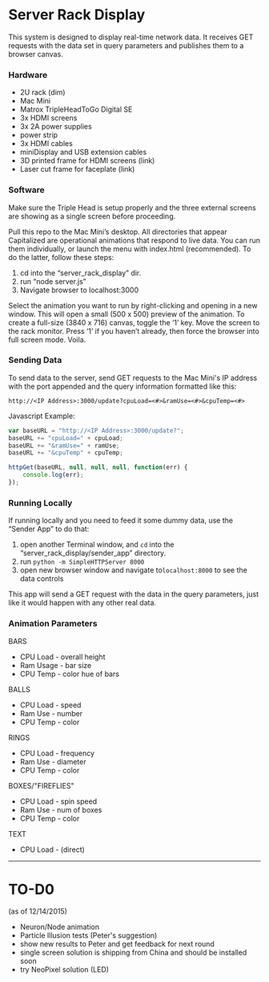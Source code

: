 # Server Rack Display
This system is designed to display real-time network data. It receives GET requests with the data set in query parameters and publishes them to a browser canvas. 

### Hardware
* 2U rack (dim)
* Mac Mini
* Matrox TripleHeadToGo Digital SE
* 3x HDMI screens
* 3x 2A power supplies
* power strip
* 3x HDMI cables
* miniDisplay and USB extension cables
* 3D printed frame for HDMI screens (link)
* Laser cut frame for faceplate (link)

### Software
Make sure the Triple Head is setup properly and the three external screens are showing as a single screen before proceeding.


Pull this repo to the Mac Mini’s desktop.
All directories that appear Capitalized are operational animations that respond to live data. You can run them individually, or launch the menu with index.html (recommended). To do the latter, follow these steps:

1. cd into the “server_rack_display” dir. 
2. run “node server.js”
3. Navigate browser to localhost:3000

Select the animation you want to run by right-clicking and opening in a new window. This will open a small (500 x 500) preview of the animation. To create a full-size (3840 x 716) canvas, toggle the  ‘1’ key. Move the screen to the rack monitor. Press ‘1’ if you haven’t already, then force the browser into full screen mode. Voila. 

### Sending Data
To send data to the server, send GET requests to the Mac Mini's IP address with the port appended and the query information formatted like this: 

```
http://<IP Address>:3000/update?cpuLoad=<#>&ramUse=<#>&cpuTemp=<#>
```

Javascript Example:
```javascript
var baseURL = "http://<IP Address>:3000/update?";
baseURL += "cpuLoad=" + cpuLoad;
baseURL += "&ramUse=" + ramUse;
baseURL += "&cpuTemp" + cpuTemp;

httpGet(baseURL, null, null, null, function(err) {
	console.log(err);
});
```

### Running Locally
If running locally and you need to feed it some dummy data, use the “Sender App” to do that:

1. open another Terminal window, and ```cd``` into the “server_rack_display/sender_app” directory.
2. run ```python -m SimpleHTTPServer 8000```
3. open new browser window and navigate to```localhost:8000``` to see the data controls

This app will send a GET request with the data in the query parameters, just like it would happen with any other real data.


### Animation Parameters
BARS
* CPU Load - overall height
* Ram Usage - bar size
* CPU Temp - color hue of bars

BALLS
* CPU Load - speed 
* Ram Use  - number 
* CPU Temp - color

RINGS
* CPU Load - frequency
* Ram Use  - diameter
* CPU Temp - color

BOXES/"FIREFLIES"
* CPU Load - spin speed
* Ram Use  - num of boxes
* CPU Temp - color

TEXT
* CPU Load - (direct)

- - -
# TO-D0
(as of 12/14/2015)

- Neuron/Node animation
- Particle Illusion tests (Peter's suggestion)
- show new results to Peter and get feedback for next round
- single screen solution is shipping from China and should be installed soon
- try NeoPixel solution (LED) 
